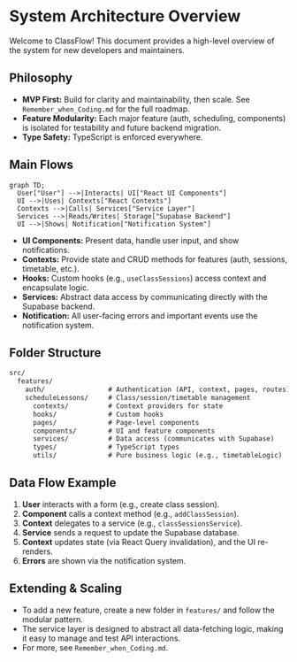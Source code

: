 # System Architecture Overview

Welcome to ClassFlow! This document provides a high-level overview of the system for new developers and maintainers.

## Philosophy

- **MVP First:** Build for clarity and maintainability, then scale. See `Remember_when_Coding.md` for the full roadmap.
- **Feature Modularity:** Each major feature (auth, scheduling, components) is isolated for testability and future backend migration.
- **Type Safety:** TypeScript is enforced everywhere.

## Main Flows

```mermaid
graph TD;
  User["User"] -->|Interacts| UI["React UI Components"]
  UI -->|Uses| Contexts["React Contexts"]
  Contexts -->|Calls| Services["Service Layer"]
  Services -->|Reads/Writes| Storage["Supabase Backend"]
  UI -->|Shows| Notification["Notification System"]
```

- **UI Components:** Present data, handle user input, and show notifications.
- **Contexts:** Provide state and CRUD methods for features (auth, sessions, timetable, etc.).
- **Hooks:** Custom hooks (e.g., `useClassSessions`) access context and encapsulate logic.
- **Services:** Abstract data access by communicating directly with the Supabase backend.
- **Notification:** All user-facing errors and important events use the notification system.

## Folder Structure

```txt
src/
  features/
    auth/                # Authentication (API, context, pages, routes)
    scheduleLessons/     # Class/session/timetable management
      contexts/          # Context providers for state
      hooks/             # Custom hooks
      pages/             # Page-level components
      components/        # UI and feature components
      services/          # Data access (communicates with Supabase)
      types/             # TypeScript types
      utils/             # Pure business logic (e.g., timetableLogic)
```

## Data Flow Example

1. **User** interacts with a form (e.g., create class session).
2. **Component** calls a context method (e.g., `addClassSession`).
3. **Context** delegates to a service (e.g., `classSessionsService`).
4. **Service** sends a request to update the Supabase database.
5. **Context** updates state (via React Query invalidation), and the UI re-renders.
6. **Errors** are shown via the notification system.

## Extending & Scaling

- To add a new feature, create a new folder in `features/` and follow the modular pattern.
- The service layer is designed to abstract all data-fetching logic, making it easy to manage and test API interactions.
- For more, see `Remember_when_Coding.md`.
